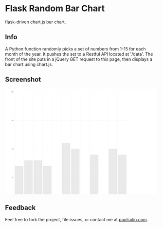 # Flask Random Bar Chart

flask-driven chart.js bar chart.

## Info

A Python function randomly picks a set of numbers from 1-15 for each month of the year.  It pushes the set to a Restful API located at '/data'.  The front of the site puts in a jQuery GET request to this page, then displays a bar chart using chart.js.

## Screenshot

![cChart](img/chart.png)

## Feedback

Feel free to fork the project, file issues, or contact me at [paulsolin.com](http://www.paulsolin.com).